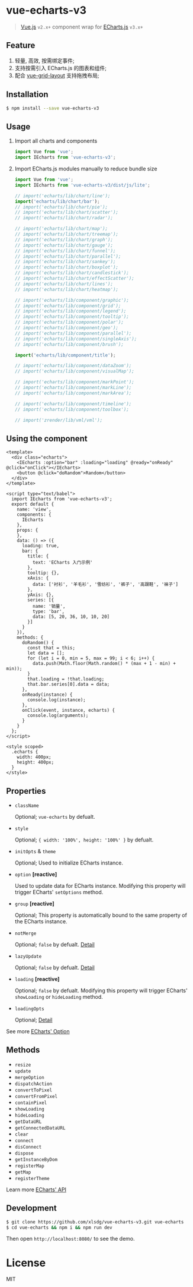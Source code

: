 # vue-echarts-v3

> [Vue.js](https://vuejs.org/) `v2.x+` component wrap for [ECharts.js](http://echarts.baidu.com/) `v3.x+`


## Feature

1. 轻量, 高效, 按需绑定事件;
2. 支持按需引入 ECharts.js 的图表和组件;
3. 配合 [vue-grid-layout](https://github.com/jbaysolutions/vue-grid-layout) 支持拖拽布局;


## Installation

``` bash
$ npm install --save vue-echarts-v3
```


## Usage

1. Import all charts and components

    ``` js
    import Vue from 'vue';
    import IEcharts from 'vue-echarts-v3';
    ```

2. Import ECharts.js modules manually to reduce bundle size

    ``` js
    import Vue from 'vue';
    import IEcharts from 'vue-echarts-v3/dist/js/lite';

    // import('echarts/lib/chart/line');
    import('echarts/lib/chart/bar');
    // import('echarts/lib/chart/pie');
    // import('echarts/lib/chart/scatter');
    // import('echarts/lib/chart/radar');

    // import('echarts/lib/chart/map');
    // import('echarts/lib/chart/treemap');
    // import('echarts/lib/chart/graph');
    // import('echarts/lib/chart/gauge');
    // import('echarts/lib/chart/funnel');
    // import('echarts/lib/chart/parallel');
    // import('echarts/lib/chart/sankey');
    // import('echarts/lib/chart/boxplot');
    // import('echarts/lib/chart/candlestick');
    // import('echarts/lib/chart/effectScatter');
    // import('echarts/lib/chart/lines');
    // import('echarts/lib/chart/heatmap');

    // import('echarts/lib/component/graphic');
    // import('echarts/lib/component/grid');
    // import('echarts/lib/component/legend');
    // import('echarts/lib/component/tooltip');
    // import('echarts/lib/component/polar');
    // import('echarts/lib/component/geo');
    // import('echarts/lib/component/parallel');
    // import('echarts/lib/component/singleAxis');
    // import('echarts/lib/component/brush');

    import('echarts/lib/component/title');

    // import('echarts/lib/component/dataZoom');
    // import('echarts/lib/component/visualMap');

    // import('echarts/lib/component/markPoint');
    // import('echarts/lib/component/markLine');
    // import('echarts/lib/component/markArea');

    // import('echarts/lib/component/timeline');
    // import('echarts/lib/component/toolbox');

    // import('zrender/lib/vml/vml');
    ```

## Using the component

``` vue
<template>
  <div class="echarts">
    <IEcharts :option="bar" :loading="loading" @ready="onReady" @click="onClick"></IEcharts>
    <button @click="doRandom">Random</button>
  </div>
</template>

<script type="text/babel">
  import IEcharts from 'vue-echarts-v3';
  export default {
    name: 'view',
    components: {
      IEcharts
    },
    props: {
    },
    data: () => ({
      loading: true,
      bar: {
        title: {
          text: 'ECharts 入门示例'
        },
        tooltip: {},
        xAxis: {
          data: ['衬衫', '羊毛衫', '雪纺衫', '裤子', '高跟鞋', '袜子']
        },
        yAxis: {},
        series: [{
          name: '销量',
          type: 'bar',
          data: [5, 20, 36, 10, 10, 20]
        }]
      }
    }),
    methods: {
      doRandom() {
        const that = this;
        let data = [];
        for (let i = 0, min = 5, max = 99; i < 6; i++) {
          data.push(Math.floor(Math.random() * (max + 1 - min) + min));
        }
        that.loading = !that.loading;
        that.bar.series[0].data = data;
      },
      onReady(instance) {
        console.log(instance);
      },
      onClick(event, instance, echarts) {
        console.log(arguments);
      }
    }
  };
</script>

<style scoped>
  .echarts {
    width: 400px;
    height: 400px;
  }
</style>
```

## Properties

* `className`

  Optional; `vue-echarts` by defualt.

* `style`

  Optional; `{ width: '100%', height: '100%' }` by defualt.

* `initOpts` & `theme`

  Optional; Used to initialize ECharts instance.

* `option` **[reactive]**

  Used to update data for ECharts instance. Modifying this property will trigger ECharts' `setOptions` method.

* `group` **[reactive]**

  Optional; This property is automatically bound to the same property of the ECharts instance.

* `notMerge`

  Optional; `false` by defualt. [Detail](http://echarts.baidu.com/api.html#echartsInstance.setOption)

* `lazyUpdate`

  Optional; `false` by defualt. [Detail](http://echarts.baidu.com/api.html#echartsInstance.setOption)

* `loading` **[reactive]**

  Optional; `false` by defualt. Modifying this property will trigger ECharts' `showLoading` or `hideLoading` method.

* `loadingOpts`

  Optional; [Detail](https://ecomfe.github.io/echarts-doc/public/en/api.html#echartsInstance.showLoading)

See more [ECharts' Option](http://echarts.baidu.com/option.html)

## Methods

* `resize`
* `update`
* `mergeOption`
* `dispatchAction`
* `convertToPixel`
* `convertFromPixel`
* `containPixel`
* `showLoading`
* `hideLoading`
* `getDataURL`
* `getConnectedDataURL`
* `clear`
* `connect`
* `disConnect`
* `dispose`
* `getInstanceByDom`
* `registerMap`
* `getMap`
* `registerTheme`

Learn more [ECharts' API](http://echarts.baidu.com/api.html)


## Development

``` bash
$ git clone https://github.com/xlsdg/vue-echarts-v3.git vue-echarts
$ cd vue-echarts && npm i && npm run dev
```

Then open `http://localhost:8080/` to see the demo.

# License

MIT
